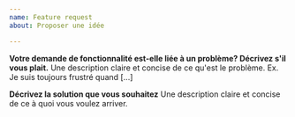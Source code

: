 ```yaml
---
name: Feature request
about: Proposer une idée

---
```


**Votre demande de fonctionnalité est-elle liée à un problème? Décrivez s'il vous plait.**
Une description claire et concise de ce qu'est le problème. Ex. Je suis toujours frustré quand [...]

**Décrivez la solution que vous souhaitez**
Une description claire et concise de ce à quoi vous voulez arriver.
